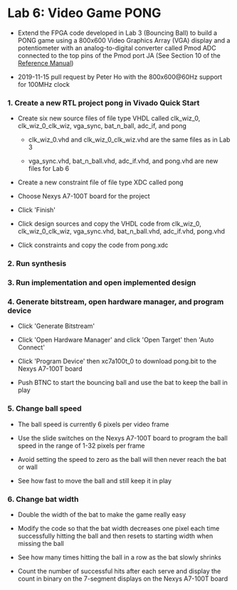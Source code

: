 # Lab 6: Video Game PONG

* Extend the FPGA code developed in Lab 3 (Bouncing Ball) to build a PONG game using a 800x600 Video Graphics Array (VGA) display and a potentiometer with an analog-to-digital converter called Pmod ADC connected to the top pins of the Pmod port JA (See Section 10 of the [Reference Manual](https://reference.digilentinc.com/_media/reference/programmable-logic/nexys-a7/nexys-a7_rm.pdf))

* 2019-11-15 pull request by Peter Ho with the 800x600@60Hz support for 100MHz clock

### 1. Create a new RTL project pong in Vivado Quick Start

* Create six new source files of file type VHDL called clk_wiz_0, clk_wiz_0_clk_wiz, vga_sync, bat_n_ball, adc_if, and pong

  * clk_wiz_0.vhd and clk_wiz_0_clk_wiz.vhd are the same files as in Lab 3
  
  * vga_sync.vhd, bat_n_ball.vhd, adc_if.vhd, and pong.vhd are new files for Lab 6

* Create a new constraint file of file type XDC called pong

* Choose Nexys A7-100T board for the project

* Click 'Finish'

* Click design sources and copy the VHDL code from clk_wiz_0, clk_wiz_0_clk_wiz, vga_sync.vhd, bat_n_ball.vhd, adc_if.vhd, pong.vhd

* Click constraints and copy the code from pong.xdc

### 2. Run synthesis

### 3. Run implementation and open implemented design

### 4. Generate bitstream, open hardware manager, and program device

* Click 'Generate Bitstream'

* Click 'Open Hardware Manager' and click 'Open Target' then 'Auto Connect'

* Click 'Program Device' then xc7a100t_0 to download pong.bit to the Nexys A7-100T board

* Push BTNC to start the bouncing ball and use the bat to keep the ball in play

### 5. Change ball speed

* The ball speed is currently 6 pixels per video frame

* Use the slide switches on the Nexys A7-100T board to program the ball speed in the range of 1-32 pixels per frame

* Avoid setting the speed to zero as the ball will then never reach the bat or wall

* See how fast to move the ball and still keep it in play

### 6. Change bat width

* Double the width of the bat to make the game really easy

* Modify the code so that the bat width decreases one pixel each time successfully hitting the ball and then resets to
starting width when missing the ball

* See how many times hitting the ball in a row as the bat slowly shrinks

* Count the number of successful hits after each serve and display the count in binary on the 7-segment displays on the Nexys A7-100T board
